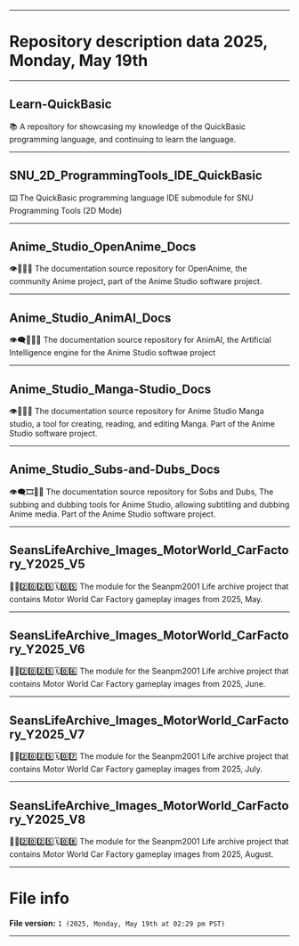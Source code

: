 
***

# Repository description data 2025, Monday, May 19th

---

## Learn-QuickBasic

📚️ A repository for showcasing my knowledge of the QuickBasic programming language, and continuing to learn the language. 

---

## SNU_2D_ProgrammingTools_IDE_QuickBasic

⌨️ The QuickBasic programming language IDE submodule for SNU Programming Tools (2D Mode)

---

## Anime_Studio_OpenAnime_Docs

👁️🗾️🏯️📖️ The documentation source repository for OpenAnime, the community Anime project, part of the Anime Studio software project. 

---

## Anime_Studio_AnimAI_Docs

👁️‍🗨️️🏯️🧠️📖️ The documentation source repository for AnimAI, the Artificial Intelligence engine for the Anime Studio softwae project 
 
---

## Anime_Studio_Manga-Studio_Docs

👁️📔️🎴️📖️ The documentation source repository for Anime Studio Manga studio, a tool for creating, reading, and editing Manga. Part of the Anime Studio software project. 

---

## Anime_Studio_Subs-and-Dubs_Docs

👁️‍🗨️️🎞️🎎️📖️ The documentation source repository for Subs and Dubs, The subbing and dubbing tools for Anime Studio, allowing subtitling and dubbing Anime media. Part of the Anime Studio software project.

---

## SeansLifeArchive_Images_MotorWorld_CarFactory_Y2025_V5

🚧️🚗️2️⃣️0️⃣️2️⃣️5️⃣️🗓️0️⃣️5️⃣️ The module for the Seanpm2001 Life archive project that contains Motor World Car Factory gameplay images from 2025, May.

---

## SeansLifeArchive_Images_MotorWorld_CarFactory_Y2025_V6

🚧️🚗️2️⃣️0️⃣️2️⃣️5️⃣️🗓️0️⃣️6️⃣️ The module for the Seanpm2001 Life archive project that contains Motor World Car Factory gameplay images from 2025, June.

---

## SeansLifeArchive_Images_MotorWorld_CarFactory_Y2025_V7

🚧️🚗️2️⃣️0️⃣️2️⃣️5️⃣️🗓️0️⃣️7️⃣️ The module for the Seanpm2001 Life archive project that contains Motor World Car Factory gameplay images from 2025, July.

---

## SeansLifeArchive_Images_MotorWorld_CarFactory_Y2025_V8

🚧️🚗️2️⃣️0️⃣️2️⃣️5️⃣️🗓️0️⃣️8️⃣️ The module for the Seanpm2001 Life archive project that contains Motor World Car Factory gameplay images from 2025, August.

***

# File info

**File version:** `1 (2025, Monday, May 19th at 02:29 pm PST)`

***

